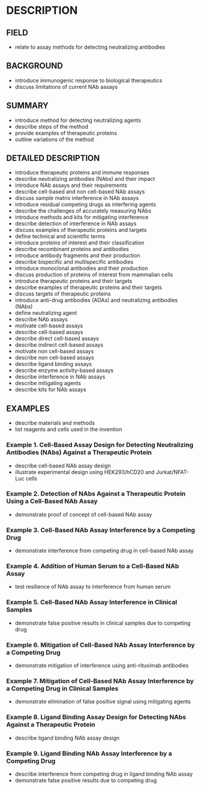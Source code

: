 # DESCRIPTION

## FIELD

- relate to assay methods for detecting neutralizing antibodies

## BACKGROUND

- introduce immunogenic response to biological therapeutics
- discuss limitations of current NAb assays

## SUMMARY

- introduce method for detecting neutralizing agents
- describe steps of the method
- provide examples of therapeutic proteins
- outline variations of the method

## DETAILED DESCRIPTION

- introduce therapeutic proteins and immune responses
- describe neutralizing antibodies (NAbs) and their impact
- introduce NAb assays and their requirements
- describe cell-based and non cell-based NAb assays
- discuss sample matrix interference in NAb assays
- introduce residual competing drugs as interfering agents
- describe the challenges of accurately measuring NAbs
- introduce methods and kits for mitigating interference
- describe detection of interference in NAb assays
- discuss examples of therapeutic proteins and targets
- define technical and scientific terms
- introduce proteins of interest and their classification
- describe recombinant proteins and antibodies
- introduce antibody fragments and their production
- describe bispecific and multispecific antibodies
- introduce monoclonal antibodies and their production
- discuss production of proteins of interest from mammalian cells
- introduce therapeutic proteins and their targets
- describe examples of therapeutic proteins and their targets
- discuss targets of therapeutic proteins
- introduce anti-drug antibodies (ADAs) and neutralizing antibodies (NAbs)
- define neutralizing agent
- describe NAb assays
- motivate cell-based assays
- describe cell-based assays
- describe direct cell-based assays
- describe indirect cell-based assays
- motivate non cell-based assays
- describe non cell-based assays
- describe ligand binding assays
- describe enzyme activity-based assays
- describe interference in NAb assays
- describe mitigating agents
- describe kits for NAb assays

## EXAMPLES

- describe materials and methods
- list reagents and cells used in the invention

### Example 1. Cell-Based Assay Design for Detecting Neutralizing Antibodies (NAbs) Against a Therapeutic Protein

- describe cell-based NAb assay design
- illustrate experimental design using HEK293/hCD20 and Jurkat/NFAT-Luc cells

### Example 2. Detection of NAbs Against a Therapeutic Protein Using a Cell-Based NAb Assay

- demonstrate proof of concept of cell-based NAb assay

### Example 3. Cell-Based NAb Assay Interference by a Competing Drug

- demonstrate interference from competing drug in cell-based NAb assay

### Example 4. Addition of Human Serum to a Cell-Based NAb Assay

- test resilience of NAb assay to interference from human serum

### Example 5. Cell-Based NAb Assay Interference in Clinical Samples

- demonstrate false positive results in clinical samples due to competing drug

### Example 6. Mitigation of Cell-Based NAb Assay Interference by a Competing Drug

- demonstrate mitigation of interference using anti-rituximab antibodies

### Example 7. Mitigation of Cell-Based NAb Assay Interference by a Competing Drug in Clinical Samples

- demonstrate elimination of false positive signal using mitigating agents

### Example 8. Ligand Binding Assay Design for Detecting NAbs Against a Therapeutic Protein

- describe ligand binding NAb assay design

### Example 9. Ligand Binding NAb Assay Interference by a Competing Drug

- describe interference from competing drug in ligand binding NAb assay
- demonstrate false positive results due to competing drug

